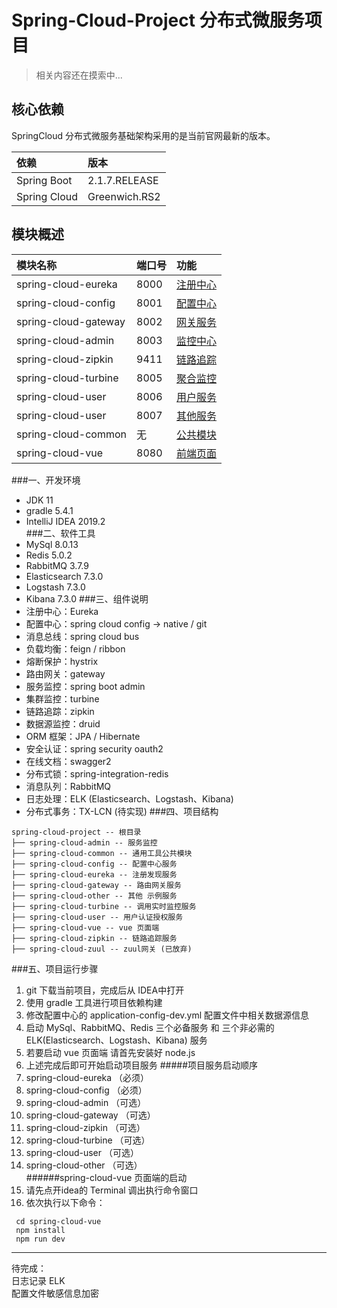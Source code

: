 # Spring-Cloud-Project 分布式微服务项目


> 相关内容还在摸索中...

## 核心依赖

SpringCloud 分布式微服务基础架构采用的是当前官网最新的版本。

| 依赖 | 版本 |
|:--|:--|
| Spring Boot | 2.1.7.RELEASE |
| Spring Cloud | Greenwich.RS2 |

## 模块概述

| 模块名称 | 端口号 | 功能 |
|:--|:--|:--|
| spring-cloud-eureka | 8000 | [注册中心](./spring-cloud-eureka/README.md) |
| spring-cloud-config | 8001 | [配置中心](./spring-cloud-config/README.md) |
| spring-cloud-gateway | 8002 | [网关服务](./spring-cloud-gateway/README.md) |
| spring-cloud-admin | 8003 | [监控中心](./spring-cloud-admin/README.md) |
| spring-cloud-zipkin | 9411 | [链路追踪](./spring-cloud-zipkin/README.md) |
| spring-cloud-turbine | 8005 | [聚合监控](./spring-cloud-turbine/README.md) |
| spring-cloud-user | 8006 | [用户服务](./spring-cloud-user/README.md) |
| spring-cloud-user | 8007 | [其他服务](./spring-cloud-other/README.md) |
| spring-cloud-common | 无 | [公共模块](./spring-cloud-common/README.md) |
| spring-cloud-vue | 8080 | [前端页面](./spring-cloud-vue/README.md) |

###一、开发环境
* JDK 11  
* gradle 5.4.1  
* IntelliJ IDEA 2019.2  
###二、软件工具  
* MySql 8.0.13  
* Redis 5.0.2
* RabbitMQ 3.7.9  
* Elasticsearch 7.3.0
* Logstash 7.3.0
* Kibana 7.3.0
###三、组件说明  
* 注册中心：Eureka  
* 配置中心：spring cloud config -> native / git
* 消息总线：spring cloud bus
* 负载均衡：feign / ribbon
* 熔断保护：hystrix
* 路由网关：gateway
* 服务监控：spring boot admin
* 集群监控：turbine
* 链路追踪：zipkin
* 数据源监控：druid
* ORM 框架：JPA / Hibernate
* 安全认证：spring security oauth2
* 在线文档：swagger2
* 分布式锁：spring-integration-redis
* 消息队列：RabbitMQ
* 日志处理：ELK (Elasticsearch、Logstash、Kibana)
* 分布式事务：TX-LCN (待实现)
###四、项目结构  
```
spring-cloud-project -- 根目录
├── spring-cloud-admin -- 服务监控
├── spring-cloud-common -- 通用工具公共模块
├── spring-cloud-config -- 配置中心服务
├── spring-cloud-eureka -- 注册发现服务
├── spring-cloud-gateway -- 路由网关服务
├── spring-cloud-other -- 其他 示例服务
├── spring-cloud-turbine -- 调用实时监控服务
├── spring-cloud-user -- 用户认证授权服务
├── spring-cloud-vue -- vue 页面端
├── spring-cloud-zipkin -- 链路追踪服务
├── spring-cloud-zuul -- zuul网关 (已放弃)
```
###五、项目运行步骤  
1. git 下载当前项目，完成后从 IDEA中打开
2. 使用 gradle 工具进行项目依赖构建
3. 修改配置中心的 application-config-dev.yml 配置文件中相关数据源信息
4. 启动 MySql、RabbitMQ、Redis 三个必备服务 和 三个非必需的 ELK(Elasticsearch、Logstash、Kibana) 服务
5. 若要启动 vue 页面端 请首先安装好 node.js
6. 上述完成后即可开始启动项目服务
#####项目服务启动顺序  
1. spring-cloud-eureka （必须）
2. spring-cloud-config （必须）
3. spring-cloud-admin （可选）
4. spring-cloud-gateway （可选）
5. spring-cloud-zipkin （可选）
6. spring-cloud-turbine （可选）
7. spring-cloud-user （可选）
8. spring-cloud-other （可选）  
######spring-cloud-vue 页面端的启动  
1. 请先点开idea的 Terminal 调出执行命令窗口
2. 依次执行以下命令：  
``` 
 cd spring-cloud-vue  
 npm install
 npm run dev
```
 
***
待完成：  
日志记录 ELK  
配置文件敏感信息加密  
